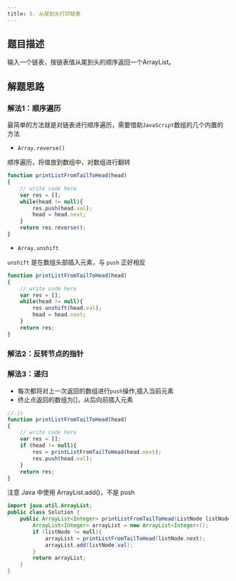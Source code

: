 ```yaml
---
title: 5. 从尾到头打印链表
---
```


## 题目描述

输入一个链表，按链表值从尾到头的顺序返回一个ArrayList。

## 解题思路

### 解法1：顺序遍历

最简单的方法就是对链表进行顺序遍历，需要借助`JavaScript`数组的几个内置的方法

- `Array.reverse()`

顺序遍历，将值放到数组中，对数组进行翻转

```js
function printListFromTailToHead(head)
{
    // write code here
    var res = [];
    while(head != null){
        res.push(head.val);
        head = head.next;
    }
    return res.reverse();
}
```

- `Array.unshift`

`unshift` 是在数组头部插入元素，与 `push` 正好相反
```js
function printListFromTailToHead(head)
{
    // write code here
    var res = [];
    while(head != null){
        res.unshift(head.val);
        head = head.next;
    }
    return res;
}
```

### 解法2：反转节点的指针




### 解法3：递归

- 每次都将对上一次返回的数组进行`push`操作,插入当前元素
- 终止点返回的数组为[]，从后向前插入元素

```js
//.js
function printListFromTailToHead(head)
{
    // write code here
    var res = [];
    if (head != null){
        res = printListFromTailToHead(head.next);
        res.push(head.val);
    }
    return res;
}
```

注意 Java 中使用 ArrayList.add()，不是 push

```java
import java.util.ArrayList;
public class Solution {
    public ArrayList<Integer> printListFromTailToHead(ListNode listNode) {
        ArrayList<Integer> arrayList = new ArrayList<Integer>();
        if (listNode != null){
            arrayList = printListFromTailToHead(listNode.next);
            arrayList.add(listNode.val);
        }
        return arrayList;
    }
}
```


